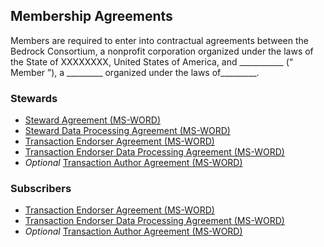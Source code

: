 ## Membership Agreements

Members are required to enter into contractual agreements between the Bedrock Consortium, a nonprofit corporation organized under the laws of the State of XXXXXXXX, United States of America, and ___________ (“ Member ”), a _________ organized under the laws of_________.

### Stewards
* [Steward Agreement (MS-WORD)](./contracts/steward_agreement.docx)
* [Steward Data Processing Agreement (MS-WORD)](./contracts/steward_dpa.docx)
* [Transaction Endorser Agreement (MS-WORD)](./contracts/trx_endorser_agreement.docx)
* [Transaction Endorser Data Processing Agreement (MS-WORD)](./contracts/trx_endorser_dpa.docx)
* *Optional* [Transaction Author Agreement (MS-WORD)](./contracts/trx_author_agreement.docx)

### Subscribers
* [Transaction Endorser Agreement (MS-WORD)](./contracts/trx_endorser_agreement.docx)
* [Transaction Endorser Data Processing Agreement (MS-WORD)](./contracts/trx_endorser_dpa.docx)
* *Optional* [Transaction Author Agreement (MS-WORD)](./contracts/trx_author_agreement.docx)
